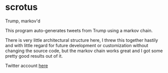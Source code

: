 # scrotus
Trump, markov'd

This program auto-generates tweets from Trump using a markov chain.

There is very little architectural structure here,
I threw this together hastily and with little regard for future development or customization without changing the source code,
but the markov chain works great and I got some pretty good results out of it.

Twitter account [here](https://twitter.com/drunkardtrump)
